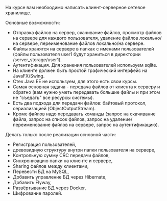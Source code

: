На курсе вам необходимо написать клиент-серверное сетевое хранилище.

Основные возможности:
- Отправка файлов на сервер, скачивание файлов, просмотр файлов на сервере для каждого пользователя, удаление файлов локально/на сервере, переименование файлов локально/на сервере.
- Файлы хранятся на сервере в папках с именами пользователей (файлы пользователя user1 будут храниться в директории /server_storage/user1).
- Аутентификация. Для хранения пользователей используем sqlite.
- На клиенте должен быть простой графический интерфейс на JavaFX/Swing.
- Стек Java EE не используем, для этого есть свои курсы.
- Самая основная задача - передача файлов от клиента к серверу и обратно (вам нужно уметь передавать большие файлы и при этом не "съедать" все ресурсы системы).
- Есть два подхода для передачи файлов: байтовый протокол, сериализацией (ObjectOutputStream).
- Кроме файлов надо передавать команды (запрос на скачивание файла, запрос на список файлов, запрос на удаление/переименование файлов на сервере, запрос на аутентификацию).

Делать только после реализации основной части:
- Регистрация пользователей,
- древовидную структуру внутри папки пользователя на сервере,
- Контрольную сумму CRC передачи файлов,
- Синхронизацию папки на клиенте и сервере,
- Sharing файлов между клиентами,
- Перевести БД на MySQL,
- Добавить управление БД через Hibernate,
- Добавить Flyway,
- Развёртывание БД через Docker,
- Шифрование паролей.